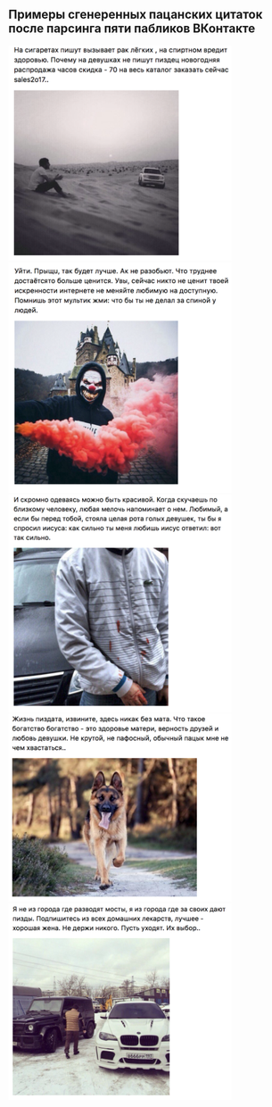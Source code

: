 ## Примеры сгенеренных пацанских цитаток после парсинга пяти пабликов ВКонтакте

<img src="screenshots/1.png" width="400">  
<img src="screenshots/2.png" width="400">  
<img src="screenshots/3.png" width="400">  
<img src="screenshots/4.png" width="400">  
<img src="screenshots/5.png" width="400">  
